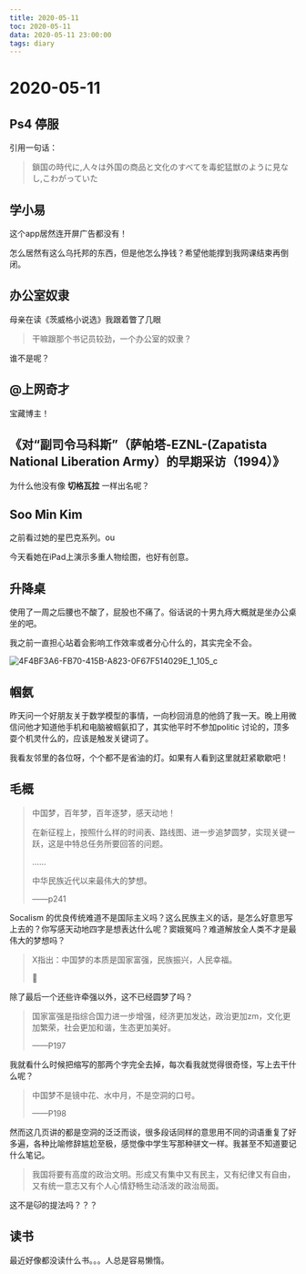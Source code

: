 ```yaml
---
title: 2020-05-11
toc: 2020-05-11
data: 2020-05-11 23:00:00
tags: diary
---
```



# 2020-05-11

## Ps4 停服

引用一句话：

> 鎖国の時代に,人々は外国の商品と文化のすべてを毒蛇猛獣のように見なし,こわがっていた

## 学小易

这个app居然连开屏广告都没有！

怎么居然有这么乌托邦的东西，但是他怎么挣钱？希望他能撑到我网课结束再倒闭。



## 办公室奴隶

母亲在读《茨威格小说选》我跟着瞥了几眼

> 干嘛跟那个书记员较劲，一个办公室的奴隶？

谁不是呢？

## @上网奇才

宝藏博主！



## 《对“副司令马科斯”（萨帕塔-EZNL-(Zapatista National Liberation Army）的早期采访（1994）》

为什么他没有像 **切格瓦拉** 一样出名呢？

## Soo Min Kim 

之前看过她的星巴克系列。ou

今天看她在iPad上演示多重人物绘图，也好有创意。

## 升降桌

使用了一周之后腰也不酸了，屁股也不痛了。俗话说的十男九痔大概就是坐办公桌坐的吧。



我之前一直担心站着会影响工作效率或者分心什么的，其实完全不会。



![4F4BF3A6-FB70-415B-A823-0F67F514029E_1_105_c](https://tva1.sinaimg.cn/large/007S8ZIlgy1geond1y08ej30sg0lddjp.jpg)

## 帼氨

昨天问一个好朋友关于数学模型的事情，一向秒回消息的他鸽了我一天。晚上用微信问他才知道他手机和电脑被帼氨扣了，其实他平时不参加politic 讨论的，顶多耍个机灵什么的，应该是触发关键词了。

我看友邻里的各位呀，个个都不是省油的灯。如果有人看到这里就赶紧歇歇吧！

## 毛概

> 中国梦，百年梦，百年逐梦，感天动地！
>
> 在新征程上，按照什么样的时间表、路线图、进一步追梦圆梦，实现关键一跃，这是中特总任务所要回答的问题。
>
> ……
>
> 中华民族近代以来最伟大的梦想。
>
> ——p241



Socalism 的优良传统难道不是国际主义吗？这么民族主义的话，是怎么好意思写上去的？你写感天动地四字是想表达什么呢？窦娥冤吗？难道解放全人类不才是最伟大的梦想吗？

> X指出：中国梦的本质是国家富强，民族振兴，人民幸福。
>
> 

除了最后一个还些许牵强以外，这不已经圆梦了吗？



> 国家富强是指综合国力进一步增强，经济更加发达，政治更加zm，文化更加繁荣，社会更加和谐，生态更加美好。
>
> ——P197

我就看什么时候把缩写的那两个字完全去掉，每次看我就觉得很奇怪，写上去干什么呢？

> 中国梦不是镜中花、水中月，不是空洞的口号。
>
> ——P198

然而这几页讲的都是空洞的泛泛而谈，很多段话同样的意思用不同的词语重复了好多遍，各种比喻修辞尴尬至极，感觉像中学生写那种骈文一样。我甚至不知道要记什么笔记。

> 我国将要有高度的政治文明。形成又有集中又有民主，又有纪律又有自由，又有统一意志又有个人心情舒畅生动活泼的政治局面。



这不是🐱的提法吗？？？

## 读书

最近好像都没读什么书。。。人总是容易懒惰。

